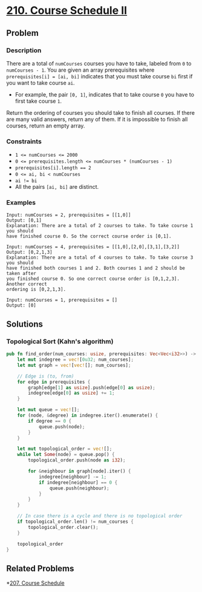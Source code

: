 # [210. Course Schedule II](https://leetcode.com/problems/course-schedule-ii/)

## Problem

### Description

There are a total of `numCourses` courses you have to take, labeled from `0`
to `numCourses - 1`. You are given an array prerequisites
where `prerequisites[i] = [ai, bi]` indicates that you must take course `bi`
first if you want to take course `ai`.

* For example, the pair `[0, 1]`, indicates that to take course `0` you have to
  first take course `1`.

Return the ordering of courses you should take to finish all courses. If there
are many valid answers, return any of them. If it is impossible to finish all
courses, return an empty array.

### Constraints

* `1 <= numCourses <= 2000`
* `0 <= prerequisites.length <= numCourses * (numCourses - 1)`
* `prerequisites[i].length == 2`
* `0 <= ai, bi < numCourses`
* `ai != bi`
* All the pairs `[ai, bi]` are distinct.

### Examples

```text
Input: numCourses = 2, prerequisites = [[1,0]]
Output: [0,1]
Explanation: There are a total of 2 courses to take. To take course 1 you should 
have finished course 0. So the correct course order is [0,1].
```

```text
Input: numCourses = 4, prerequisites = [[1,0],[2,0],[3,1],[3,2]]
Output: [0,2,1,3]
Explanation: There are a total of 4 courses to take. To take course 3 you should 
have finished both courses 1 and 2. Both courses 1 and 2 should be taken after 
you finished course 0. So one correct course order is [0,1,2,3]. Another correct 
ordering is [0,2,1,3].
```

```text
Input: numCourses = 1, prerequisites = []
Output: [0]
```

## Solutions

### Topological Sort (Kahn's algorithm)

```rust
pub fn find_order(num_courses: usize, prerequisites: Vec<Vec<i32>>) -> Vec<i32> {
    let mut indegree = vec![0u32; num_courses];
    let mut graph = vec![vec![]; num_courses];

    // Edge is (to, from)
    for edge in prerequisites {
        graph[edge[1] as usize].push(edge[0] as usize);
        indegree[edge[0] as usize] += 1;
    }

    let mut queue = vec![];
    for (node, &degree) in indegree.iter().enumerate() {
        if degree == 0 {
            queue.push(node);
        }
    }

    let mut topological_order = vec![];
    while let Some(node) = queue.pop() {
        topological_order.push(node as i32);

        for &neighbour in graph[node].iter() {
            indegree[neighbour] -= 1;
            if indegree[neighbour] == 0 {
                queue.push(neighbour);
            }
        }
    }

    // In case there is a cycle and there is no topological order
    if topological_order.len() != num_courses {
        topological_order.clear();
    }

    topological_order
}
```

## Related Problems

*[207. Course Schedule](207%20-%20Course%20Schedule.md)